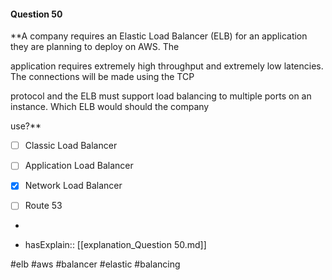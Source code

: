 #### Question  50


**A company requires an Elastic Load Balancer (ELB) for an application they are planning to deploy on AWS. The

application requires extremely high throughput and extremely low latencies. The connections will be made using the TCP

protocol and the ELB must support load balancing to multiple ports on an instance. Which ELB would should the company

use?**


- [ ] Classic Load Balancer


- [ ] Application Load Balancer


- [x] Network Load Balancer


- [ ] Route 53


*

- hasExplain:: [[explanation_Question  50.md]]

#elb #aws #balancer #elastic #balancing 